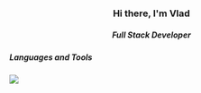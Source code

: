   <div id="header" align="center">
    <h3>Hi there, I'm Vlad</h3>
    <h5>Full Stack Developer</h5>
  </div>

  <div id="main">
    <h5>Languages and Tools</h5>
    <img src="https://cdn.jsdelivr.net/gh/devicons/devicon/icons/bitbucket/bitbucket-original-wordmark.svg" />

  </div>

<!--
**Vladislav-Simonenko/Vladislav-Simonenko** is a ✨ _special_ ✨ repository because its `README.md` (this file) appears on your GitHub profile.

Here are some ideas to get you started:

- 🔭 I’m currently working on ...
- 🌱 I’m currently learning ...
- 👯 I’m looking to collaborate on ...
- 🤔 I’m looking for help with ...
- 💬 Ask me about ...
- 📫 How to reach me: ...
- 😄 Pronouns: ...
- ⚡ Fun fact: ...
-->
